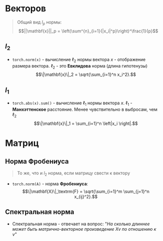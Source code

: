 # Векторов
> Общий вид $l_p$ нормы: $$||\mathbf{x}||_p = \left(\sum^{n}_{i=1}{|x_i|^p}\right)^\frac{1}{p}$$
## $l_2$
- `torch.norm(x)` - вычисление $\ell_2$ нормы вектора $x$ - отображение размера вектора. $\ell_2$ - это **Евклидова** норма (длина гипотенузы)$$\|\mathbf{x}\|_2 = \sqrt{\sum_{i=1}^n x_i^2}.$$
## $l_1$
- `torch.abs(x).sum()` - вычисление $\ell_1$ нормы вектора $x$. 
  $\ell_1$ - **Манхэттенское** расстояние. Менее чувствительно в выбросам, чем $\ell_2$$$\|\mathbf{x}\|_1 = \sum_{i=1}^n \left|x_i \right|.$$
# Матриц
## Норма Фробениуса
> То же, что и $l_2$ норма, если матрицу свести к вектору
  - `torch.norm(A)` - норма **Фробениуса**:$$\|\mathbf{X}\|_\textrm{F} = \sqrt{\sum_{i=1}^m \sum_{j=1}^n x_{ij}^2}.$$
## Спектральная норма  
  - Спектральная норма - отвечает на вопрос: "*На сколько длиннее может быть матрично-векторное произведение Xv по отношению к v*"
